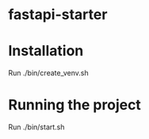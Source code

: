 # fastapi-starter

# Installation
Run ./bin/create_venv.sh

# Running the project
Run ./bin/start.sh